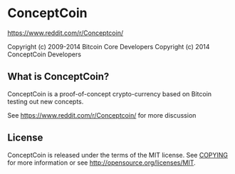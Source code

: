ConceptCoin
===========

https://www.reddit.com/r/Conceptcoin/

Copyright (c) 2009-2014 Bitcoin Core Developers
Copyright (c) 2014 ConceptCoin Developers

What is ConceptCoin?
--------------------

ConceptCoin is a proof-of-concept crypto-currency based on Bitcoin testing out new concepts.

See https://www.reddit.com/r/Conceptcoin/ for more discussion


License
-------
ConceptCoin is released under the terms of the MIT license. See [COPYING](COPYING) for more
information or see http://opensource.org/licenses/MIT.
